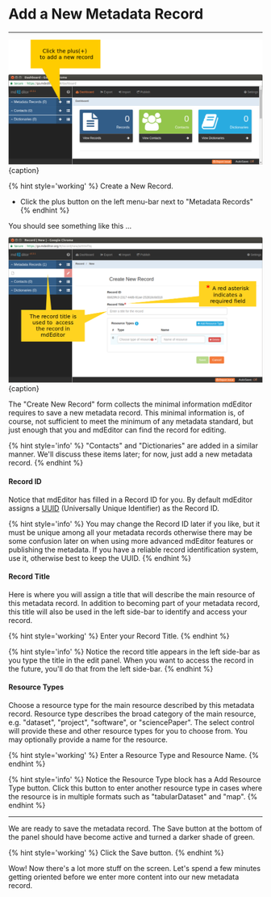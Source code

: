 # Add a New Metadata Record
---

![Adding a new record](/assets/get-started/add-record.png){caption}

{% hint style='working' %}
  Create a New Record.
  * Click the plus <span class="btn btn-sm btn-primary"><i class="fa fa-plus"> </i></span> button on the left menu-bar next to "Metadata Records"
{% endhint %}

You should see something like this ...
  
![The newly created, unsaved record](/assets/get-started/new-record.png){caption}

The "Create New Record" form collects the minimal information mdEditor requires to save a new metadata record.  This minimal information is, of course, not sufficient to meet the minimum of any metadata standard, but just enough that you and mdEditor can find the record for editing.

{% hint style='info' %}
"Contacts" and "Dictionaries" are added in a similar manner.  We'll discuss these items later; for now, just add a new metadata record.
{% endhint %}

#### Record ID <i class="fa fa-asterisk required" title="Required"> </i>
Notice that mdEditor has filled in a Record ID for you.  By default mdEditor assigns a [UUID](https://tools.ietf.org/html/rfc4122) (Universally Unique Identifier) as the Record ID.

{% hint style='info' %}
  You may change the Record ID later if you like, but it must be unique among all your metadata records otherwise there may be some confusion later on when using more advanced mdEditor features or publishing the metadata.  If you have a reliable record identification system, use it, otherwise best to keep the UUID.
{% endhint %}

#### Record Title <i class="fa fa-asterisk required" title="Required"> </i>
Here is where you will assign a title that will describe the main resource of this metadata record.  In addition to becoming part of your metadata record, this title will also be used in the left side-bar to identify and access your record.

{% hint style='working' %}
  Enter your Record Title.
{% endhint %}

{% hint style='info' %}
Notice the record title appears in the left side-bar as you type the title in the edit panel.  When you want to access the record in the future, you'll do that from the left side-bar.
{% endhint %}

#### Resource Types <i class="fa fa-asterisk required" title="Required"> </i>
Choose a resource type for the main resource described by this metadata record.  Resource type describes the broad category of the main resource, e.g. "dataset", "project", "software", or "sciencePaper".  The select control will provide these and other resource types for you to choose from.   You may optionally provide a name for the resource.

{% hint style='working' %}
  Enter a Resource Type and Resource Name.
{% endhint %}

{% hint style='info' %}
  Notice the Resource Type block has a <span class="btn btn-info btn-sm"><i class="fa fa-plus"> </i> Add Resource Type</span> button.  Click this button to enter another resource type in cases where the resource is in multiple formats such as "tabularDataset" and "map".
{% endhint %}

---

We are ready to save the metadata record.  The <span class="btn btn-sm btn-success">Save</span> button at the bottom of the panel should have become active and turned a darker shade of green.

{% hint style='working' %}
  Click the <span class="btn btn-success">Save</span> button.
{% endhint %}

Wow! Now there's a lot more stuff on the screen. Let's spend a few minutes getting oriented before we enter more content into our new metadata record.
